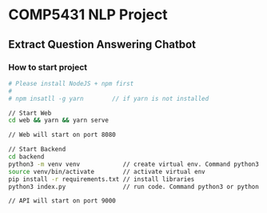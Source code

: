 # COMP5431 NLP Project
## Extract Question Answering Chatbot

### How to start project
```bash
# Please install NodeJS + npm first
#
# npm insatll -g yarn        // if yarn is not installed

// Start Web
cd web && yarn && yarn serve

// Web will start on port 8080

// Start Backend
cd backend 
python3 -m venv venv            // create virtual env. Command python3 or python is okay
source venv/bin/activate        // activate virtual env
pip install -r requirements.txt // install libraries
python3 index.py                // run code. Command python3 or python is okay

// API will start on port 9000
```